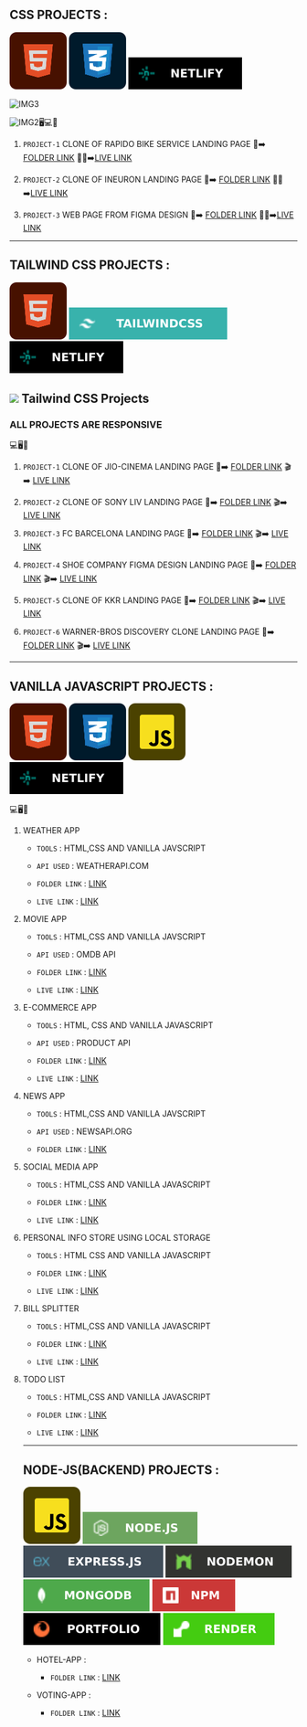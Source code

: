 ## CSS PROJECTS : 

![HTML](./images/html1.svg)  ![CSS](./images/css.svg) ![NETLIFY](./images/netlify.svg)

![IMG3](https://img.shields.io/badge/HTML%20AND%20CSS-PROJECTS-red)

![IMG2](https://img.shields.io/badge/ALL%20PROJECTS-ARE%20RESPONSIVE-brightgreen):desktop_computer::computer::iphone:

1. `PROJECT-1` CLONE OF RAPIDO BIKE SERVICE LANDING PAGE :file_folder::arrow_right: [FOLDER LINK](https://github.com/kapilsarkar/CORE-CSS-AND-PROJECTS/tree/main/RAPIDO%20CLONE) :raised_hands::raised_hands::arrow_right:[LIVE LINK](https://rapidocloneks.netlify.app/)

1. `PROJECT-2` CLONE OF INEURON LANDING PAGE :file_folder::arrow_right: [FOLDER LINK](https://github.com/kapilsarkar/CORE-CSS-AND-PROJECTS/tree/main/INEURON%20CLONE) :raised_hands::raised_hands::arrow_right:[LIVE LINK](https://ineronclonekapil.netlify.app/)

1. `PROJECT-3` WEB PAGE FROM FIGMA DESIGN :file_folder::arrow_right: [FOLDER LINK](https://github.com/kapilsarkar/CORE-CSS-AND-PROJECTS/tree/main/PROJECT-7) :raised_hands::raised_hands::arrow_right:[LIVE LINK](https://audioresponsiveproject.netlify.app/)

---

## TAILWIND CSS PROJECTS :

![HTML](./images/html1.svg)  ![TAILWIND-CSS](./images/tailwindcss.svg) ![NETLIFY](./images/netlify.svg)

## <img height="30px" src="https://user-images.githubusercontent.com/110087385/210603643-e581d4a4-9ecc-41a3-bf6a-e05bc6123496.png"> Tailwind CSS Projects

### ALL PROJECTS ARE RESPONSIVE 
:computer::desktop_computer::iphone:


1. `PROJECT-1` CLONE OF JIO-CINEMA LANDING PAGE :file_folder::arrow_right: [FOLDER LINK](https://github.com/kapilsarkar/TAILWIND-CSS/tree/main/JIO-CINEMA%20CLONE) :clapper::arrow_right:  [LIVE LINK](https://jio-cinemaclonekapilsarkar.netlify.app/)


1. `PROJECT-2` CLONE OF SONY LIV LANDING PAGE :file_folder::arrow_right: [FOLDER LINK](https://github.com/kapilsarkar/TAILWIND-CSS/tree/main/SONY%20LIV%20CLONE) :clapper::arrow_right:  [LIVE LINK](https://sonyliveclonekapil.netlify.app/)

1. `PROJECT-3`  FC BARCELONA LANDING PAGE :file_folder::arrow_right: [FOLDER LINK](https://github.com/kapilsarkar/TAILWIND-CSS/tree/main/BARCELONA%20CLONE) :clapper::arrow_right:  [LIVE LINK](https://fcbarcelonaclonekapilsarkar.netlify.app/)

1. `PROJECT-4`  SHOE COMPANY FIGMA DESIGN LANDING PAGE :file_folder::arrow_right: [FOLDER LINK](https://github.com/kapilsarkar/TAILWIND-CSS/tree/main/SHOE%20COMPANY) :clapper::arrow_right:  [LIVE LINK](https://kapilsarkarshoecompany.netlify.app/)

1. `PROJECT-5`  CLONE OF KKR LANDING PAGE :file_folder::arrow_right: [FOLDER LINK](https://github.com/kapilsarkar/TAILWIND-CSS/tree/main/KKR%20CLONE) :clapper::arrow_right:  [LIVE LINK](https://kkrclonekapilsarkar.netlify.app/)

1. `PROJECT-6`  WARNER-BROS DISCOVERY CLONE LANDING PAGE :file_folder::arrow_right: [FOLDER LINK](https://github.com/kapilsarkar/TAILWIND-CSS/tree/main/WARNER%20BROS.DISCOVERY%20CLONE) :clapper::arrow_right:  [LIVE LINK](https://warnerbrosdiscoverycloneks.netlify.app/)

---

## VANILLA JAVASCRIPT PROJECTS :

![HTML](./images/html1.svg)  ![CSS](./images/css.svg) ![JS](./images/js1.svg) ![NETLIFY](./images/netlify.svg)

:computer::desktop_computer::iphone:

1. WEATHER APP 
     - `TOOLS` : HTML,CSS AND  VANILLA JAVSCRIPT

     - `API USED` : WEATHERAPI.COM

     - `FOLDER LINK` : [LINK](https://github.com/kapilsarkar/ADVANCE-JAVASCRIPT/tree/main/JAVA%20SCRIPT%20PROJECTS/WEATHER%20APP)

     - `LIVE LINK` : [LINK](https://kapilweatherapp.netlify.app/)



1. MOVIE APP
    - `TOOLS` : HTML,CSS AND  VANILLA JAVSCRIPT

    - `API USED` : OMDB API

    - `FOLDER LINK` : [LINK](https://github.com/kapilsarkar/ADVANCE-JAVASCRIPT/tree/main/JAVA%20SCRIPT%20PROJECTS/MOVIE%20API)

    - `LIVE LINK` : [LINK](https://kapilmovieproject.netlify.app/)



1. E-COMMERCE APP

   - `TOOLS` : HTML, CSS AND VANILLA JAVASCRIPT

   - `API USED` : PRODUCT API

   - `FOLDER LINK` : [LINK](https://github.com/kapilsarkar/ADVANCE-JAVASCRIPT/tree/main/JAVA%20SCRIPT%20PROJECTS/PRODUCT%20API%20PROJECT)

   - `LIVE LINK` : [LINK](https://productapikapilsarkar.netlify.app/)


1. NEWS APP

   - `TOOLS` : HTML,CSS AND VANILLA JAVSCRIPT

   - `API USED` : NEWSAPI.ORG

   - `FOLDER LINK` : [LINK](https://github.com/kapilsarkar/ADVANCE-JAVASCRIPT/tree/main/JAVA%20SCRIPT%20PROJECTS/NEWS%20APP)



1. SOCIAL MEDIA APP

   - `TOOLS` : HTML,CSS AND VANILLA JAVASCRIPT

   - `FOLDER LINK` : [LINK](https://github.com/kapilsarkar/ADVANCE-JAVASCRIPT/tree/main/JAVA%20SCRIPT%20PROJECTS/SOCIAL%20MEDIA)

   - `LIVE LINK` : [LINK](https://socialmedappiakapil.netlify.app/)


1.  PERSONAL INFO STORE USING LOCAL STORAGE

    -  `TOOLS` : HTML CSS AND VANILLA JAVASCRIPT

    -  `FOLDER LINK` : [LINK](https://github.com/kapilsarkar/ADVANCE-JAVASCRIPT/tree/main/JAVA%20SCRIPT%20PROJECTS/PERSONAL%20INFORMATION%20STORE)

    - `LIVE LINK` : [LINK](https://perstoreappkapil.netlify.app/)


1.  BILL SPLITTER 

    - `TOOLS` : HTML,CSS AND VANILLA JAVASCRIPT

    - `FOLDER LINK` : [LINK](https://github.com/kapilsarkar/ADVANCE-JAVASCRIPT/tree/main/JAVA%20SCRIPT%20PROJECTS/BILL%20SPLITTER)

    - `LIVE LINK` : [LINK](https://billsplitterkapil.netlify.app/)


1.  TODO LIST

    - `TOOLS` : HTML,CSS AND VANILLA JAVASCRIPT

    - `FOLDER LINK` : [LINK](https://github.com/kapilsarkar/ADVANCE-JAVASCRIPT/tree/main/JAVA%20SCRIPT%20PROJECTS/TO%20DO%20LIST)  

    - `LIVE LINK` : [LINK](https://todoappkapil.netlify.app/)

    ---

    ## NODE-JS(BACKEND) PROJECTS :

    ![JS](./images/js1.svg)  ![node](./images/node.svg) ![exp](./images/express.svg) ![nodemon](./images/nodemon.svg) ![mongo](./images/mongo.svg) ![npm](./images/npm.svg) ![postman](./images/portfolio.svg) ![render](./images/render.svg)

    - HOTEL-APP :

      - `FOLDER LINK` : [LINK](https://github.com/kapilsarkar/HOTELAPP)  

  
    - VOTING-APP :
     

      - `FOLDER LINK` : [LINK](https://github.com/kapilsarkar/VOTING-APP)  

       
    






